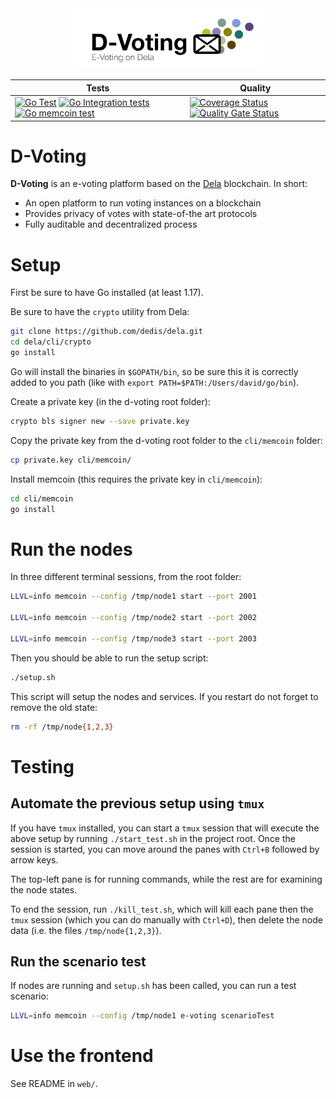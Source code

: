 <div align="center">

<img width="300px" src="docs/assets/logo-white-bg.png"/>

| Tests  | Quality |
| ------ | ------- |
| [![Go Test](https://github.com/dedis/d-voting/actions/workflows/go_test.yml/badge.svg)](https://github.com/dedis/d-voting/actions/workflows/go_test.yml) [![Go Integration tests](https://github.com/dedis/d-voting/actions/workflows/go_integration_tests.yml/badge.svg)](https://github.com/dedis/d-voting/actions/workflows/go_integration_tests.yml) [![Go memcoin test](https://github.com/dedis/d-voting/actions/workflows/go_memcoin_test.yml/badge.svg)](https://github.com/dedis/d-voting/actions/workflows/go_memcoin_test.yml) | [![Coverage Status](https://coveralls.io/repos/github/dedis/d-voting/badge.svg?branch=main)](https://coveralls.io/github/dedis/d-voting?branch=main) [![Quality Gate Status](https://sonarcloud.io/api/project_badges/measure?project=dedis_d-voting&metric=alert_status)](https://sonarcloud.io/summary/new_code?id=dedis_d-voting) |

</div>

# D-Voting

**D-Voting** is an e-voting platform based on the
[Dela](https://github.com/dedis/dela) blockchain. In short:

- An open platform to run voting instances on a blockchain
- Provides privacy of votes with state-of-the art protocols
- Fully auditable and decentralized process

# Setup

First be sure to have Go installed (at least 1.17).

Be sure to have the `crypto` utility from Dela:

```sh
git clone https://github.com/dedis/dela.git
cd dela/cli/crypto
go install
```

Go will install the binaries in `$GOPATH/bin`, so be sure this it is correctly
added to you path (like with `export PATH=$PATH:/Users/david/go/bin`).

Create a private key (in the d-voting root folder):

```sh
crypto bls signer new --save private.key
```

Copy the private key from the d-voting root folder to the `cli/memcoin` folder:

```sh
cp private.key cli/memcoin/
```

Install memcoin (this requires the private key in `cli/memcoin`):

```sh
cd cli/memcoin
go install
```

# Run the nodes

In three different terminal sessions, from the root folder:

```sh
LLVL=info memcoin --config /tmp/node1 start --port 2001

LLVL=info memcoin --config /tmp/node2 start --port 2002

LLVL=info memcoin --config /tmp/node3 start --port 2003
```

Then you should be able to run the setup script:

```sh
./setup.sh
```

This script will setup the nodes and services. If you restart do not forget to
remove the old state:

```sh
rm -rf /tmp/node{1,2,3}
```

# Testing

## Automate the previous setup using `tmux`

If you have `tmux` installed, you can start a `tmux` session that will
execute the above setup by running `./start_test.sh` in the project root.
Once the session is started, you can move around the panes with
`Ctrl+B` followed by arrow keys.

The top-left pane is for running commands, while the rest are for examining the node states.

To end the session, run `./kill_test.sh`,
which will kill each pane then the `tmux` session (which you can do manually with `Ctrl+D`),
then delete the node data (i.e. the files `/tmp/node{1,2,3}`).

## Run the scenario test

If nodes are running and `setup.sh` has been called, you can run a test
scenario:

```sh
LLVL=info memcoin --config /tmp/node1 e-voting scenarioTest
```

# Use the frontend

See README in `web/`.
